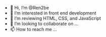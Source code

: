 - 👋 Hi, I’m @Ren2be
- 👀 I’m interested in front end development
- 🌱 I’m reviewing HTML, CSS, and JavaScript
- 💞️ I’m looking to collaborate on ...
- 📫 How to reach me ...

<!---
Ren2be/Ren2be is a ✨ special ✨ repository because its `README.md` (this file) appears on your GitHub profile.
You can click the Preview link to take a look at your changes.
--->
